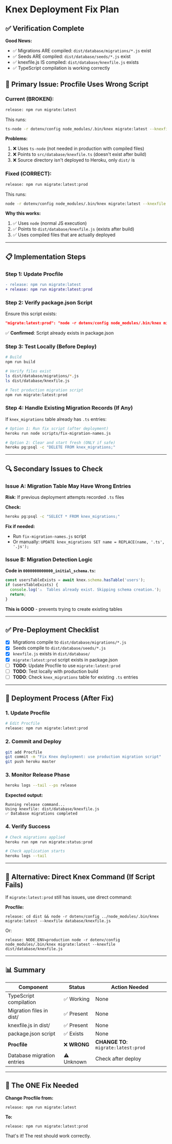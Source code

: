 # Knex Deployment Fix Plan

## ✅ Verification Complete

**Good News:**
- ✅ Migrations ARE compiled: `dist/database/migrations/*.js` exist
- ✅ Seeds ARE compiled: `dist/database/seeds/*.js` exist  
- ✅ knexfile.js IS compiled: `dist/database/knexfile.js` exists
- ✅ TypeScript compilation is working correctly

## 🎯 Primary Issue: Procfile Uses Wrong Script

### Current (BROKEN):
```bash
release: npm run migrate:latest
```

This runs:
```bash
ts-node -r dotenv/config node_modules/.bin/knex migrate:latest --knexfile src/database/knexfile.ts
```

**Problems:**
1. ❌ Uses `ts-node` (not needed in production with compiled files)
2. ❌ Points to `src/database/knexfile.ts` (doesn't exist after build)
3. ❌ Source directory isn't deployed to Heroku, only `dist/` is

### Fixed (CORRECT):
```bash
release: npm run migrate:latest:prod
```

This runs:
```bash
node -r dotenv/config node_modules/.bin/knex migrate:latest --knexfile dist/database/knexfile.js
```

**Why this works:**
1. ✅ Uses `node` (normal JS execution)
2. ✅ Points to `dist/database/knexfile.js` (exists after build)
3. ✅ Uses compiled files that are actually deployed

---

## 📋 Implementation Steps

### Step 1: Update Procfile
```diff
- release: npm run migrate:latest
+ release: npm run migrate:latest:prod
```

### Step 2: Verify package.json Script
Ensure this script exists:
```json
"migrate:latest:prod": "node -r dotenv/config node_modules/.bin/knex migrate:latest --knexfile dist/database/knexfile.js"
```

✅ **Confirmed**: Script already exists in package.json

### Step 3: Test Locally (Before Deploy)
```bash
# Build
npm run build

# Verify files exist
ls dist/database/migrations/*.js
ls dist/database/knexfile.js

# Test production migration script
npm run migrate:latest:prod
```

### Step 4: Handle Existing Migration Records (If Any)
If `knex_migrations` table already has `.ts` entries:
```bash
# Option 1: Run fix script (after deployment)
heroku run node scripts/fix-migration-names.js

# Option 2: Clear and start fresh (ONLY if safe)
heroku pg:psql -c "DELETE FROM knex_migrations;"
```

---

## 🔍 Secondary Issues to Check

### Issue A: Migration Table May Have Wrong Entries
**Risk**: If previous deployment attempts recorded `.ts` files

**Check:**
```bash
heroku pg:psql -c "SELECT * FROM knex_migrations;"
```

**Fix if needed:**
- Run `fix-migration-names.js` script
- Or manually: `UPDATE knex_migrations SET name = REPLACE(name, '.ts', '.js');`

### Issue B: Migration Detection Logic
**Code in `0000000000000_initial_schema.ts`:**
```typescript
const usersTableExists = await knex.schema.hasTable('users');
if (usersTableExists) {
  console.log('⚠️  Tables already exist. Skipping schema creation.');
  return;
}
```

**This is GOOD** - prevents trying to create existing tables

---

## ✅ Pre-Deployment Checklist

- [x] Migrations compile to `dist/database/migrations/*.js`
- [x] Seeds compile to `dist/database/seeds/*.js`
- [x] `knexfile.js` exists in `dist/database/`
- [x] `migrate:latest:prod` script exists in package.json
- [ ] **TODO**: Update Procfile to use `migrate:latest:prod`
- [ ] **TODO**: Test locally with production build
- [ ] **TODO**: Check `knex_migrations` table for existing `.ts` entries

---

## 🚀 Deployment Process (After Fix)

### 1. Update Procfile
```bash
# Edit Procfile
release: npm run migrate:latest:prod
```

### 2. Commit and Deploy
```bash
git add Procfile
git commit -m "Fix Knex deployment: use production migration script"
git push heroku master
```

### 3. Monitor Release Phase
```bash
heroku logs --tail --ps release
```

**Expected output:**
```
Running release command...
Using knexfile: dist/database/knexfile.js
✅ Database migrations completed
```

### 4. Verify Success
```bash
# Check migrations applied
heroku run npm run migrate:status:prod

# Check application starts
heroku logs --tail
```

---

## 🔧 Alternative: Direct Knex Command (If Script Fails)

If `migrate:latest:prod` still has issues, use direct command:

**Procfile:**
```
release: cd dist && node -r dotenv/config ../node_modules/.bin/knex migrate:latest --knexfile database/knexfile.js
```

Or:
```
release: NODE_ENV=production node -r dotenv/config node_modules/.bin/knex migrate:latest --knexfile dist/database/knexfile.js
```

---

## 📊 Summary

| Component | Status | Action Needed |
|-----------|--------|---------------|
| TypeScript compilation | ✅ Working | None |
| Migration files in dist/ | ✅ Present | None |
| knexfile.js in dist/ | ✅ Present | None |
| package.json script | ✅ Exists | None |
| **Procfile** | ❌ **WRONG** | **CHANGE TO**: `migrate:latest:prod` |
| Database migration entries | ⚠️ Unknown | Check after deploy |

---

## 🎯 The ONE Fix Needed

**Change Procfile from:**
```
release: npm run migrate:latest
```

**To:**
```
release: npm run migrate:latest:prod
```

That's it! The rest should work correctly.

